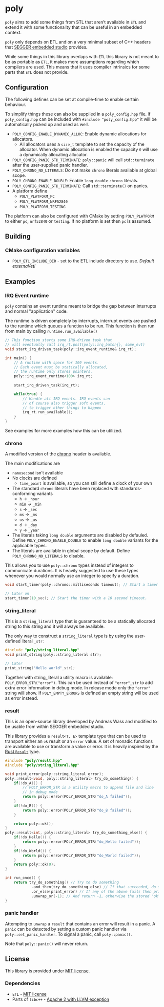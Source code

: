 # poly

`poly` aims to add some things from STL that aren't available in `ETL` and extend it with
some functionality that can be useful in an embedded context.

`poly` only depends on ETL and on a very minimal subset of C++ headers
that [SEGGER embedded studio](https://www.segger.com/) provides.

While some things in this library overlaps with `ETL` this library is not meant to be as
portable as `ETL`, it makes more assumptions regarding which compilers are used.
This means that it uses compiler intrinsics for some parts that `ETL`
does not provide.

## Configuration

The following defines can be set at compile-time to enable certain behaviour.

To simplify things these can also be supplied in a `poly_config.hpp` file. If `poly_config.hpp` can be included
with `#include "poly_config.hpp"` it will be automatically picked up and used as well.

  * `POLY_CONFIG_ENABLE_DYNAMIC_ALLOC`: Enable dynamic allocations for allocators.
    * All allocators uses a `size_t` template to set the capacity of the allocator. When dynamic allocation is
      enabled the capacity `0` will use a dynamically allocating allocator.
  * `POLY_CONFIG_PANIC_STD_TERMINATE`: `poly::panic` will call `std::terminate` after the user-supplied panic handler.
  * `POLY_CHRONO_NO_LITERALS`: Do not make `chrono` literals available at global scope.
  * `POLY_CHRONO_ENABLE_DOUBLE`: Enable `long double` `chrono` literals.
  * `POLY_CONFIG_PANIC_STD_TERMINATE`: Call `std::terminate()` on panics.
  * A platform define
    * `POLY_PLATFORM_PC`
    * `POLY_PLATFORM_NRF52840`
    * `POLY_PLATFORM_TESTING`

The platform can also be configured with CMake by setting `POLY_PLATFORM`
to either `pc`, `nrf52840` or `testing`. If no platform is set then `pc` is
assumed.

## Building

### CMake configuration variables

  * `POLY_ETL_INCLUDE_DIR` - set to the ETL include directory to use. *Default external/etl*

## Examples

### IRQ Event runtime

`poly` contains an event runtime meant to bridge the gap between interrupts and normal "application"
code.

The runtime is driven completely by interrupts, interrupt events are pushed to the runtime which
queues a function to be run. This function is then run from main by calling `runtime.run_available()`

```cpp
// This function starts some IRQ-driven task that
// will eventually call irq_rt.post(poly::irq_baton{}, some_evt)
void start_irq_driven_task(poly::irq_event_runtime& irq_rt);

int main() {
    // A runtime with space for 100 events.
    // Each event must be statically allocated,
    // the runtime only stores pointers.
    poly::irq_event_runtime<100> irq_rt;
    
    start_irq_driven_task(irq_rt);

    while(true) {
        // Handle all IRQ events. IRQ events can
        // of course also trigger soft events,
        // to trigger other things to happen
        irq_rt.run_available();
    }
}
```

See examples for more examples how this can be utilized.

### chrono

A modified version of the [chrono](https://en.cppreference.com/w/cpp/header/chrono) header is available.

The main modifications are

* `nanosecond` isn't available
* No clocks are defined
    * `time_point` is available, so you can still define a clock of your own
* The standard `chrono` literals have been replaced with standards-conforming variants
    * `h` -> `_hour`
    * `min` -> `_min`
    * `s` -> `_sec`
    * `ms` -> `_ms`
    * `us` -> `_us`
    * `d` -> `_day`
    * `y` -> `_year`
* The literals taking `long double` arguments are disabled by defauled. Define `POLY_CHRONO_ENABLE_DOUBLE` to enable `long double`
  variants for the applicable types.
* The literals are available in global scope by default. Define `POLY_CHRONO_NO_LITERALS` to disable.

This allows you to use `poly::chrono` types instead of integers to communicate durations. It is heavily suggested
to use these types whenever you would normally use an integer to specify a duration.

```cpp
void start_timer(poly::chrono::milliseconds timeout); // Start a timer with a specified timeout

// Later on
start_timer(10_sec); // Start the timer with a 10 second timeout.
```

### string_literal

This is a `string_literal` type that is guaranteed to be a statically allocated string to this string and it will
always be available.

The only way to construct a `string_literal` type is by using the user-defined literal `_str`:

```cpp
#include "poly/string_literal.hpp"
void print_string(poly::string_literal str);

// Later
print_string("Hello world"_str);
```

Together with string_literal a utility macro is available: `POLY_ERROR_STR("error")`. This
can be used instead of `"error"_str` to add extra error information in debug mode. In release
mode only the `"error"` string will show. If `POLY_EMPTY_ERRORS` is defined an empty string will
be used as error instead.

### result

This is an open-source library developed by Andreas Wass and modified to be usable from within SEGGER embedded studio.

This library provides a `result<T, E>` template type that can be used to transport either an `ok` result or an
`error` value. A set of monadic functions are available to use or transform a value or error. It is heavily inspired by the
[Rust `Result`](https://doc.rust-lang.org/std/result/enum.Result.html) type.

```cpp
#include "poly/result.hpp"
#include "poly/string_literal.hpp"

void print_error(poly::string_literal error);
poly::result<void, poly::string_literal> try_do_something() {
    if(!do_A()) {
        // POLY_ERROR_STR is a utility macro to append file and line
        // in debug mode
        return poly::error(POLY_ERROR_STR("do_A failed"));
    }
    if(!do_B()) {
        return poly::error(POLY_ERROR_STR("do_B failed"));
    }

    return poly::ok();
}
poly::result<int, poly::string_literal> try_do_something_else() {
    if(!do_Hello()) {
        return poly::error(POLY_ERROR_STR("do_Hello failed"));
    }
    if(!do_World()) {
        return poly::error(POLY_ERROR_STR("do_World failed"));
    }
    return poly::ok(0);
}

int run_once() {
    return try_do_something() // Try to do something
            .and_then(try_do_something_else) // If that succeeded, do something more
            .or_else(print_error) // If any of the above fails then print the error
            .unwrap_or(-1); // And return -1, otherwise the stored "ok" integer is stored.
}
```

### panic handler

Attempting to `unwrap` a `result` that contains an error will result in a
panic. A `panic` can be detected by setting a custom panic handler via
`poly::set_panic_handler`. To signal a panic, call `poly::panic()`.

Note that `poly::panic()` will never return.

## License

This library is provided under [MIT license](LICENSE).

### Dependencies

  * `ETL` - [MIT license](LICENSE)
  * Parts of `libc++` - [Apache 2 with LLVM exception](LICENSE.APACHE2-LLVM)


